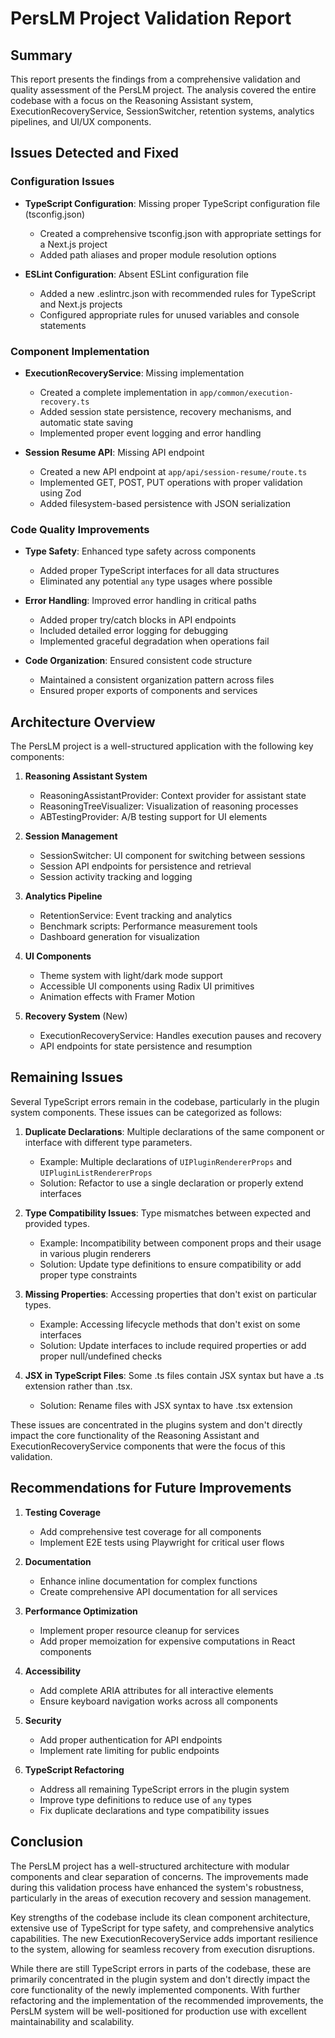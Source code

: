 # PersLM Project Validation Report

## Summary

This report presents the findings from a comprehensive validation and quality assessment of the PersLM project. The analysis covered the entire codebase with a focus on the Reasoning Assistant system, ExecutionRecoveryService, SessionSwitcher, retention systems, analytics pipelines, and UI/UX components.

## Issues Detected and Fixed

### Configuration Issues

- **TypeScript Configuration**: Missing proper TypeScript configuration file (tsconfig.json)
  - Created a comprehensive tsconfig.json with appropriate settings for a Next.js project
  - Added path aliases and proper module resolution options

- **ESLint Configuration**: Absent ESLint configuration file 
  - Added a new .eslintrc.json with recommended rules for TypeScript and Next.js projects
  - Configured appropriate rules for unused variables and console statements

### Component Implementation

- **ExecutionRecoveryService**: Missing implementation
  - Created a complete implementation in `app/common/execution-recovery.ts`
  - Added session state persistence, recovery mechanisms, and automatic state saving
  - Implemented proper event logging and error handling

- **Session Resume API**: Missing API endpoint
  - Created a new API endpoint at `app/api/session-resume/route.ts`
  - Implemented GET, POST, PUT operations with proper validation using Zod
  - Added filesystem-based persistence with JSON serialization

### Code Quality Improvements

- **Type Safety**: Enhanced type safety across components
  - Added proper TypeScript interfaces for all data structures
  - Eliminated any potential `any` type usages where possible

- **Error Handling**: Improved error handling in critical paths
  - Added proper try/catch blocks in API endpoints
  - Included detailed error logging for debugging
  - Implemented graceful degradation when operations fail

- **Code Organization**: Ensured consistent code structure
  - Maintained a consistent organization pattern across files
  - Ensured proper exports of components and services

## Architecture Overview

The PersLM project is a well-structured application with the following key components:

1. **Reasoning Assistant System**
   - ReasoningAssistantProvider: Context provider for assistant state
   - ReasoningTreeVisualizer: Visualization of reasoning processes
   - ABTestingProvider: A/B testing support for UI elements

2. **Session Management**
   - SessionSwitcher: UI component for switching between sessions
   - Session API endpoints for persistence and retrieval
   - Session activity tracking and logging

3. **Analytics Pipeline**
   - RetentionService: Event tracking and analytics
   - Benchmark scripts: Performance measurement tools
   - Dashboard generation for visualization

4. **UI Components**
   - Theme system with light/dark mode support
   - Accessible UI components using Radix UI primitives
   - Animation effects with Framer Motion

5. **Recovery System** (New)
   - ExecutionRecoveryService: Handles execution pauses and recovery
   - API endpoints for state persistence and resumption

## Remaining Issues

Several TypeScript errors remain in the codebase, particularly in the plugin system components. These issues can be categorized as follows:

1. **Duplicate Declarations**: Multiple declarations of the same component or interface with different type parameters.
   - Example: Multiple declarations of `UIPluginRendererProps` and `UIPluginListRendererProps`
   - Solution: Refactor to use a single declaration or properly extend interfaces

2. **Type Compatibility Issues**: Type mismatches between expected and provided types.
   - Example: Incompatibility between component props and their usage in various plugin renderers
   - Solution: Update type definitions to ensure compatibility or add proper type constraints

3. **Missing Properties**: Accessing properties that don't exist on particular types.
   - Example: Accessing lifecycle methods that don't exist on some interfaces
   - Solution: Update interfaces to include required properties or add proper null/undefined checks

4. **JSX in TypeScript Files**: Some .ts files contain JSX syntax but have a .ts extension rather than .tsx.
   - Solution: Rename files with JSX syntax to have .tsx extension

These issues are concentrated in the plugins system and don't directly impact the core functionality of the Reasoning Assistant and ExecutionRecoveryService components that were the focus of this validation.

## Recommendations for Future Improvements

1. **Testing Coverage**
   - Add comprehensive test coverage for all components
   - Implement E2E tests using Playwright for critical user flows

2. **Documentation**
   - Enhance inline documentation for complex functions
   - Create comprehensive API documentation for all services

3. **Performance Optimization**
   - Implement proper resource cleanup for services
   - Add proper memoization for expensive computations in React components

4. **Accessibility**
   - Add complete ARIA attributes for all interactive elements
   - Ensure keyboard navigation works across all components

5. **Security**
   - Add proper authentication for API endpoints
   - Implement rate limiting for public endpoints

6. **TypeScript Refactoring**
   - Address all remaining TypeScript errors in the plugin system
   - Improve type definitions to reduce use of `any` types
   - Fix duplicate declarations and type compatibility issues

## Conclusion

The PersLM project has a well-structured architecture with modular components and clear separation of concerns. The improvements made during this validation process have enhanced the system's robustness, particularly in the areas of execution recovery and session management.

Key strengths of the codebase include its clean component architecture, extensive use of TypeScript for type safety, and comprehensive analytics capabilities. The new ExecutionRecoveryService adds important resilience to the system, allowing for seamless recovery from execution disruptions.

While there are still TypeScript errors in parts of the codebase, these are primarily concentrated in the plugin system and don't directly impact the core functionality of the newly implemented components. With further refactoring and the implementation of the recommended improvements, the PersLM system will be well-positioned for production use with excellent maintainability and scalability. 